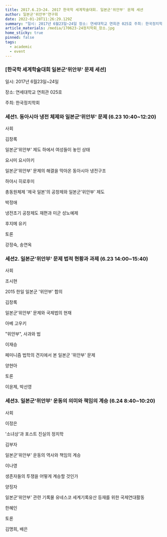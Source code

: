 ```yaml
---
title: 2017.6.23~24. 2017 한국학 세계학술대회. 일본군'위안부' 문제 세션
author: 일본군'위안부'연구회
date: 2022-01-28T11:26:29.129Z
summary: "일시: 2017년 6월23일~24일 장소: 연세대학교 연희관 025호 주최: 한국정치학회"
article_materials: /media/170623-24정치학회_장소.jpg
home_sticky: true
pinned: false
tags:
  - academic
  - event
---
```

### \[한국학 세계학술대회 일본군'위안부' 문제 세션]

일시: 2017년 6월23일~24일

장소: 연세대학교 연희관 025호  

주최: 한국정치학회 



### 세션1. 동아시아 냉전 체제와 일본군'위안부' 문제 (6.23 10:40~12:20)

사회

김창록



일본군'위안부' 제도 하에서 여성들이 놓인 상태 

요시미 요시아키

일본군'위안부' 문제의 해결을 막아온 동아시아 냉전구조

하야시 히로후미

총동원체제 '제국 일본'의 공창제와 일본군'위안부' 제도 

박정애 

냉전초기 공창제도 재편과 미군 성노예제 

후지메 유키 



토론

강정숙, 송연옥 



### 세션2. 일본군'위안부' 문제 법적 현황과 과제 (6.23 14:00~15:40) 

사회

조시현



2015 한일 일본군 '위안부' 합의 

김창록 

일본군'위안부' 문제와 국제법의 현재

아베 고우키 

"위안부", 사과와 법 

이재승

페미니즘 법학의 견지에서 본 일본군 '위안부' 문제 

양현아 



토론

이윤제, 박선영 



### 세션3. 일본군'위안부' 운동의 의미와 책임의 계승 (6.24 8:40~10:20)

사회

이정은



'소녀상'과 포스트 진실의 정치학

김부자

일본군'위안부' 운동의 역사와 책임의 계승

이나영

생존자들의 투쟁을 어떻게 계승할 것인가

양징자

일본군'위안부' 관련 기록물 유네스코 세계기록유산 등재를 위한 국제연대활동

한혜인 



토론

김명희, 배은